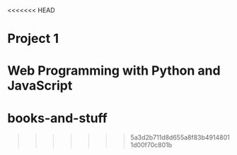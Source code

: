 <<<<<<< HEAD
# Project 1

Web Programming with Python and JavaScript
=======
# books-and-stuff
>>>>>>> 5a3d2b711d8d655a8f83b49148011d00f70c801b
